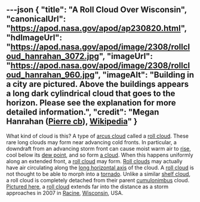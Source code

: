 ---json
{
  "title": "A Roll Cloud Over Wisconsin",
  "canonicalUrl": "https://apod.nasa.gov/apod/ap230820.html",
  "hdImageUrl": "https://apod.nasa.gov/apod/image/2308/rollcloud_hanrahan_3072.jpg",
  "imageUrl": "https://apod.nasa.gov/apod/image/2308/rollcloud_hanrahan_960.jpg",
  "imageAlt": "Building in a city are pictured. Above the buildings appears a long dark cylindrical cloud that goes to the horizon. Please see the explanation for more detailed information.",
  "credit": "Megan Hanrahan ([Pierre cb](https://commons.wikimedia.org/wiki/User:Pierre_cb)), [Wikipedia](https://en.wikipedia.org/wiki/File:Roll-Cloud-Racine.jpg)"
}
---

What kind of cloud is this? A type of [arcus cloud](https://en.wikipedia.org/wiki/Arcus_cloud) called a [roll cloud](https://epod.usra.edu/blog/2011/11/roll-cloud-shelf-cloud.html). These rare long clouds may form near advancing cold fronts. In particular, a downdraft from an advancing storm front can cause moist warm air to [rise](http://neveryetmelted.com/wp-content/uploads/2013/09/LaundryCat.gif), cool below its [dew point](https://en.wikipedia.org/wiki/Dew_point), and so form [a cloud](https://www.youtube.com/watch?v=hKI2Atj08Xk). When this happens uniformly along an extended front, a [roll cloud](http://en.wikipedia.org/wiki/Roll_cloud) may form. [Roll clouds](https://apod.nasa.gov/apod/ap090824.html) may actually have air circulating along the [long horizontal axis](https://apod.nasa.gov/apod/ap060117.html) of the cloud. A [roll cloud](http://www.weatherscapes.com/album.php?cat=clouds&subcat=roll_cloud) is not thought to be able to morph into a [tornado](https://apod.nasa.gov/apod/ap050613.html). Unlike a similar [shelf cloud](https://apod.nasa.gov/apod/ap080122.html), a roll cloud is completely detached from their parent [cumulonimbus](http://ww2010.atmos.uiuc.edu/(Gh)/guides/mtr/cld/cldtyp/vrt/cb.rxml) cloud. [Pictured here](http://commons.wikimedia.org/wiki/File:Roll-Cloud-Racine.jpg), a [roll cloud](https://epod.usra.edu/blog/2006/04/lovelock-roll-cloud.html) extends far into the distance as a storm approaches in 2007 in [Racine](https://youtu.be/b2ezPLnsRxk), [Wisconsin](https://en.wikipedia.org/wiki/Wisconsin), USA.
